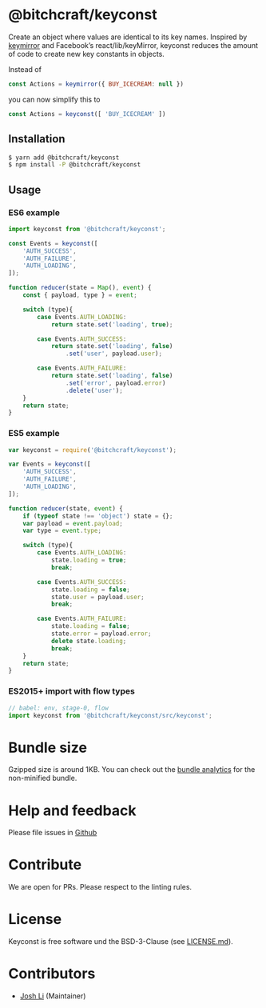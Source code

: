 # @bitchcraft/keyconst

Create an object where values are identical to its key names. Inspired by [keymirror](http://yarn.pm/keymirror) and Facebook’s react/lib/keyMirror, keyconst reduces the amount of code to create new key constants in objects.

Instead of
```js
const Actions = keymirror({ BUY_ICECREAM: null })
```
you can now simplify this to
```js
const Actions = keyconst([ 'BUY_ICECREAM' ])
```

## Installation

```sh
$ yarn add @bitchcraft/keyconst
$ npm install -P @bitchcraft/keyconst
```

## Usage

### ES6 example

```js
import keyconst from '@bitchcraft/keyconst';

const Events = keyconst([
    'AUTH_SUCCESS',
    'AUTH_FAILURE',
    'AUTH_LOADING',
]);

function reducer(state = Map(), event) {
    const { payload, type } = event;

    switch (type){
        case Events.AUTH_LOADING:
            return state.set('loading', true);

        case Events.AUTH_SUCCESS:
            return state.set('loading', false)
                .set('user', payload.user);

        case Events.AUTH_FAILURE:
            return state.set('loading', false)
                .set('error', payload.error)
                .delete('user');
    }
    return state;
}

```

### ES5 example

```js
var keyconst = require('@bitchcraft/keyconst');

var Events = keyconst([
    'AUTH_SUCCESS',
    'AUTH_FAILURE',
    'AUTH_LOADING',
]);

function reducer(state, event) {
    if (typeof state !== 'object') state = {};
    var payload = event.payload;
    var type = event.type;

    switch (type){
        case Events.AUTH_LOADING:
            state.loading = true;
            break;

        case Events.AUTH_SUCCESS:
            state.loading = false;
            state.user = payload.user;
            break;

        case Events.AUTH_FAILURE:
            state.loading = false;
            state.error = payload.error;
            delete state.loading;
            break;
    }
    return state;
}

```

### ES2015+ import with flow types

```js
// babel: env, stage-0, flow
import keyconst from '@bitchcraft/keyconst/src/keyconst';
```

# Bundle size

Gzipped size is around 1KB. You can check out the [bundle analytics](./dist/es5-bundle-analytics.html) for the non-minified bundle.

# Help and feedback

Please file issues in [Github](https://github.com/@bitchcraft/keyconst/issues)

# Contribute

We are open for PRs. Please respect to the linting rules.

# License

Keyconst is free software und the BSD-3-Clause (see [LICENSE.md](./LICENSE.md)).

# Contributors

- [Josh Li](https://github.com/maddrag0n) (Maintainer)
